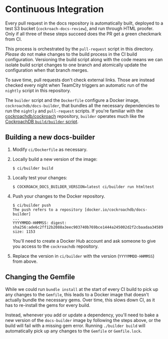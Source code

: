 # Continuous Integration

Every pull request in the docs repository is automatically built, deployed to a
test S3 bucket (`cockroach-docs-review`), and run through HTML proofer. Only if
all three of these steps succeed does the PR get a green checkmark from CI.

This process is orchestrated by the `pull-request` script in this directory.
*Please* do not make changes to the build process in the CI build configuration.
Versioning the build script along with the code means we can isolate build
script changes to one branch and atomically update the configuration when that
branch merges.

To save time, pull requests don't check external links. Those are instead
checked every night when TeamCity triggers an automatic run of the `nightly`
script in this repository.

The `builder` script and the `Dockerfile` configure a Docker image,
`cockroachdb/docs-builder`, that bundles all the necessary dependencies to run
the `nightly` and `pull-request` scripts. If you're familiar with the
[cockroachdb/cockroach] repository, `builder` operates much like the
[CockroachDB `build/builder` script][cockroachdb-builder].

[cockroachdb/cockroach]: https://github.com/cockroachdb/cockroach
[cockroachdb-builder]: https://github.com/cockroachdb/cockroach/blob/master/build/builder.sh

## Building a new docs-builder

1. Modify `ci/Dockerfile` as necessary.

2. Locally build a new version of the image:

    ```shell
    $ ci/builder build
    ```

3. Locally test your changes:

    ```shell
    $ COCKROACH_DOCS_BUILDER_VERSION=latest ci/builder run htmltest
    ````

4. Push your changes to the Docker repository.

    ```shell
    $ ci/builder push
    The push refers to a repository [docker.io/cockroachdb/docs-builder]
    ...
    YYYYMMDD-HHMMSS: digest: sha256:ade6c2ff12b2088a3eec903740b769bce1444a245002d2f2cbaadaa34589eea3 size: 1153
    ```

    You'll need to create a Docker Hub account and ask someone to give you
    access to the `cockroachdb` repository.

5. Replace the version in `ci/builder` with the version (`YYYYMMDD-HHMMSS`)
   from above.

## Changing the Gemfile

While we could run `bundle install` at the start of every CI build to pick up
any changes to the `Gemfile`, this leads to a Docker image that doesn't actually
bundle the necessary gems. Over time, this slows down CI, as it has to
re-install the gems for every build.

Instead, whenever you add or update a dependency, you'll need to bake a new
version of the `docs-builder` image by following the steps above, or the build
will fail with a missing gem error. Running `./builder build` will
automatically pick up any changes to the `Gemfile` or `Gemfile.lock`.
